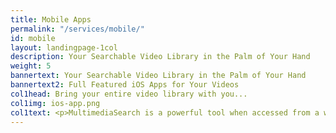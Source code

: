```yaml
---
title: Mobile Apps
permalink: "/services/mobile/"
id: mobile
layout: landingpage-1col
description: Your Searchable Video Library in the Palm of Your Hand
weight: 5
bannertext: Your Searchable Video Library in the Palm of Your Hand
bannertext2: Full Featured iOS Apps for Your Videos
col1head: Bring your entire video library with you...
col1img: ios-app.png
col1text: <p>MultimediaSearch is a powerful tool when accessed from a web browser--fully indexed and searchable transcripts scrolling alongside your videos, an easily navigable interface, and the ability to share clips. And now, with MultimediaSearch Mobile you can take these powerful features with you anywhere you go on your mobile device.</p><p>With MultimediaSearch Mobile, you get a fully customized iOS app that features your branding and is available for download from the App Store. Your videos, fully searchable, and now mobile.</p><p>Each MultimediaSearch Mobile app features:</p><ul><li>A scrolling transcript in sync with your playing video.</li><li>Navigation features, so viewers can scroll ahead of the video to see what’s coming up later, and jump directly to any chosen spot in the video.</li><li>Viewers can jump from hit to hit while their playing video.</li></ul><p>Check out our featured apps:</p>
---
```


